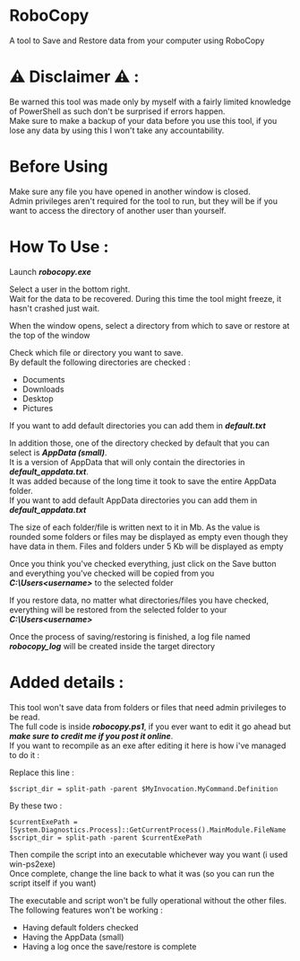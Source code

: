 # RoboCopy

A tool to Save and Restore data from your computer using RoboCopy

# ⚠ Disclaimer ⚠ :

Be warned this tool was made only by myself with a fairly limited knowledge of PowerShell as such don't be surprised if errors happen.  
Make sure to make a backup of your data before you use this tool, if you lose any data by using this I won't take any accountability.

# Before Using

Make sure any file you have opened in another window is closed.  
Admin privileges aren't required for the tool to run, but they will be if you want to access the directory of another user than yourself.

# How To Use :

Launch ***robocopy.exe***

Select a user in the bottom right.  
Wait for the data to be recovered. 
During this time the tool might freeze, it hasn't crashed just wait.

When the window opens, select a directory from which to save or restore at the top of the window

Check which file or directory you want to save.  
By default the following directories are checked :
 - Documents
 - Downloads
 - Desktop
 - Pictures

If you want to add default directories you can add them in ***default.txt***

In addition those, one of the directory checked by default that you can select is ***AppData (small)***.  
It is a version of AppData that will only contain the directories in ***default_appdata.txt***.  
It was added because of the long time it took to save the entire AppData folder.  
If you want to add default AppData directories you can add them in ***default_appdata.txt***  

The size of each folder/file is written next to it in Mb. 
As the value is rounded some folders or files may be displayed as empty even though they have data in them. 
Files and folders under 5 Kb will be displayed as empty

Once you think you've checked everything, just click on the Save button and everything you've checked will be copied from you ***C:\Users\<username>*** to the selected folder 

If you restore data, no matter what directories/files you have checked, everything will be restored from the selected folder to your ***C:\Users\<username>***

Once the process of saving/restoring is finished, a log file named ***robocopy_log*** will be created inside the target directory

# Added details :

This tool won't save data from folders or files that need admin privileges to be read.  
The full code is inside ***robocopy.ps1***, if you ever want to edit it go ahead but ***make sure to credit me if you post it online***.  
If you want to recompile as an exe after editing it here is how i've managed to do it :  

Replace this line : 
```
$script_dir = split-path -parent $MyInvocation.MyCommand.Definition
```
By these two :
```
$currentExePath = [System.Diagnostics.Process]::GetCurrentProcess().MainModule.FileName
$script_dir = split-path -parent $currentExePath
```

Then compile the script into an executable whichever way you want (i used win-ps2exe)  
Once complete, change the line back to what it was (so you can run the script itself if you want)

The executable and script won't be fully operational without the other files. The following features won't be working :
 - Having default folders checked
 - Having the AppData (small)
 - Having a log once the save/restore is complete
